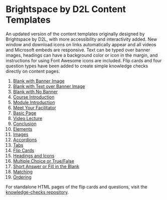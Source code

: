 # Brightspace by D2L Content Templates
An updated version of the content templates originally designed by Brightspace by D2L, with more accessibility and interactivity added. New window and download icons on links automatically appear and all videos and Microsoft embeds are responsive. Text can be typed over banner images, headings can have a background color or icon in the margin, and instructions for using Font Awesome icons are included. Flip cards and four question types have been added to create simple knowledge checks directly on content pages.

1. [Blank with Banner Image](pages/00_blank_banner_image.html)
2. [Blank with Text over Banner Image](pages/00_blank_banner_text.html)
3. [Blank with No Banner](pages/00_blank_no_banner.html)
4. [Course Introduction](pages/01_course_intro.html)
5. [Module Introduction](pages/02_module_intro.html)
6. [Meet Your Facilitator](pages/03_meet_your_facilitator.html)
7. [Basic Page](pages/04_basic_page.html)
8. [Video Lecture](pages/05_video_lecture.html)
9. [Conclusion](pages/06_conclusion.html)
10. [Elements](pages/07_elements.html)
11. [Images](pages/08_images.html)
12. [Accordions](pages/09_accordions.html)
13. [Tabs](pages/10_tabs.html)
14. [Flip Cards](pages/11_flipcards.html)
15. [Headings and Icons](pages/12_headings_icons.html)
16. [Multiple Choice or True/False](pages/createcode_multiplechoice.html)
17. [Short Answer or Fill in the Blank](pages/createcode_shortanswer.html)
18. [Matching](pages/createcode_matching.html)
19. [Ordering](pages/createcode_ordering.html)

For standalone HTML pages of the flip cards and questions, visit the [knowledge-checks repository](https://github.com/jenniferwagner18/knowledge-checks).
